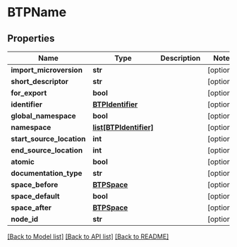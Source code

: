 # BTPName

## Properties
Name | Type | Description | Notes
------------ | ------------- | ------------- | -------------
**import_microversion** | **str** |  | [optional] 
**short_descriptor** | **str** |  | [optional] 
**for_export** | **bool** |  | [optional] 
**identifier** | [**BTPIdentifier**](BTPIdentifier.md) |  | [optional] 
**global_namespace** | **bool** |  | [optional] 
**namespace** | [**list[BTPIdentifier]**](BTPIdentifier.md) |  | [optional] 
**start_source_location** | **int** |  | [optional] 
**end_source_location** | **int** |  | [optional] 
**atomic** | **bool** |  | [optional] 
**documentation_type** | **str** |  | [optional] 
**space_before** | [**BTPSpace**](BTPSpace.md) |  | [optional] 
**space_default** | **bool** |  | [optional] 
**space_after** | [**BTPSpace**](BTPSpace.md) |  | [optional] 
**node_id** | **str** |  | [optional] 

[[Back to Model list]](../README.md#documentation-for-models) [[Back to API list]](../README.md#documentation-for-api-endpoints) [[Back to README]](../README.md)


